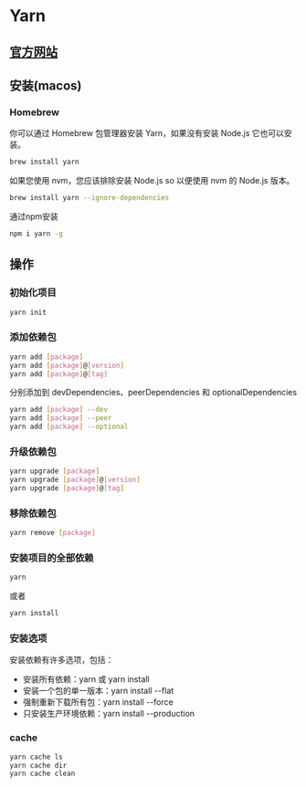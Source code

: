 # Yarn

## [官方网站](https://yarnpkg.com/zh-Hans/)

## 安装(macos)
### Homebrew
你可以通过 Homebrew 包管理器安装 Yarn，如果没有安装 Node.js 它也可以安装。
```bash
brew install yarn
```

如果您使用 nvm，您应该排除安装 Node.js so 以便使用 nvm 的 Node.js 版本。
```bash
brew install yarn --ignore-dependencies
```

通过npm安装
```bash
npm i yarn -g
```

## 操作
### 初始化项目
```bash
yarn init
```

### 添加依赖包
```bash
yarn add [package]
yarn add [package]@[version]
yarn add [package]@[tag]
```

分别添加到 devDependencies、peerDependencies 和 optionalDependencies
```bash
yarn add [package] --dev
yarn add [package] --peer
yarn add [package] --optional
```

### 升级依赖包
```bash
yarn upgrade [package]
yarn upgrade [package]@[version]
yarn upgrade [package]@[tag]
```

### 移除依赖包
```bash
yarn remove [package]
```

### 安装项目的全部依赖
```bash
yarn
```
或者
```bash
yarn install
```
### 安装选项
安装依赖有许多选项，包括：
+ 安装所有依赖：yarn 或 yarn install
+ 安装一个包的单一版本：yarn install --flat
+ 强制重新下载所有包：yarn install --force
+ 只安装生产环境依赖：yarn install --production

### cache
```bash
yarn cache ls
yarn cache dir
yarn cache clean
```
